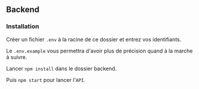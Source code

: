 ## Backend

### Installation

Créer un fichier `.env` à la racine de ce dossier et entrez vos identifiants.

Le `.env.example` vous permettra d'avoir plus de précision quand à la marche à suivre.

Lancer `npm install` dans le dossier backend.

Puis `npm start` pour lancer l'`API`.

